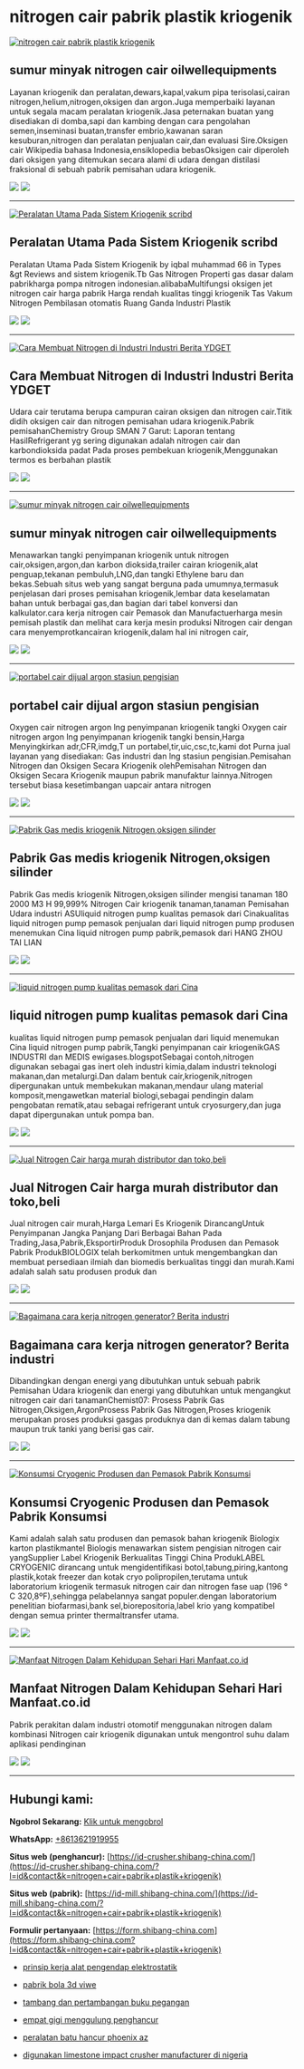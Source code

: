 # nitrogen cair pabrik plastik kriogenik

<a href="https://swt.shibang-china.com/?l=id&img&k=nitrogen+cair+pabrik+plastik+kriogenik" target="_blank">![nitrogen cair pabrik plastik kriogenik](http://static.shibang-china.com/all-800x300/470.jpg)</a>

## sumur minyak nitrogen cair oilwellequipments
Layanan kriogenik dan peralatan,dewars,kapal,vakum pipa terisolasi,cairan nitrogen,helium,nitrogen,oksigen dan argon.Juga memperbaiki layanan untuk segala macam peralatan kriogenik.Jasa peternakan buatan yang disediakan di domba,sapi dan kambing dengan cara pengolahan semen,inseminasi buatan,transfer embrio,kawanan saran kesuburan,nitrogen dan peralatan penjualan cair,dan evaluasi Sire.Oksigen cair Wikipedia bahasa Indonesia,ensiklopedia bebasOksigen cair diperoleh dari oksigen yang ditemukan secara alami di udara dengan distilasi fraksional di sebuah pabrik pemisahan udara kriogenik.


<a href="https://whatsapp.shibangsoft.com/WhatsApp.php" target="_blank" title="WhatsApp">![](http://static.shibang-china.com/icon/whatsapp.png)</a> <a href="https://swt.shibang-china.com/?l=id&icon&k=nitrogen+cair+pabrik+plastik+kriogenik" target="_blank">![](http://static.shibang-china.com/icon/chat-id.png)</a>

---

<a href="https://swt.shibang-china.com/?l=id&img&k=nitrogen+cair+pabrik+plastik+kriogenik" target="_blank">![Peralatan Utama Pada Sistem Kriogenik scribd](http://static.shibang-china.com/all-800x300/909.jpg)</a>

## Peralatan Utama Pada Sistem Kriogenik scribd
Peralatan Utama Pada Sistem Kriogenik by iqbal muhammad 66 in Types &gt Reviews and sistem kriogenik.Tb Gas Nitrogen Properti gas dasar dalam pabrikharga pompa nitrogen indonesian.alibabaMultifungsi oksigen jet nitrogen cair harga pabrik Harga rendah kualitas tinggi kriogenik Tas Vakum Nitrogen Pembilasan otomatis Ruang Ganda Industri Plastik


<a href="https://whatsapp.shibangsoft.com/WhatsApp.php" target="_blank" title="WhatsApp">![](http://static.shibang-china.com/icon/whatsapp.png)</a> <a href="https://swt.shibang-china.com/?l=id&icon&k=nitrogen+cair+pabrik+plastik+kriogenik" target="_blank">![](http://static.shibang-china.com/icon/chat-id.png)</a>

---

<a href="https://swt.shibang-china.com/?l=id&img&k=nitrogen+cair+pabrik+plastik+kriogenik" target="_blank">![Cara Membuat Nitrogen di Industri Industri Berita YDGET](http://static.shibang-china.com/all-800x300/1261.jpg)</a>

## Cara Membuat Nitrogen di Industri Industri Berita YDGET
Udara cair terutama berupa campuran cairan oksigen dan nitrogen cair.Titik didih oksigen cair dan nitrogen pemisahan udara kriogenik.Pabrik pemisahanChemistry Group SMAN 7 Garut: Laporan tentang HasilRefrigerant yg sering digunakan adalah nitrogen cair dan karbondioksida padat Pada proses pembekuan kriogenik,Menggunakan termos es berbahan plastik


<a href="https://whatsapp.shibangsoft.com/WhatsApp.php" target="_blank" title="WhatsApp">![](http://static.shibang-china.com/icon/whatsapp.png)</a> <a href="https://swt.shibang-china.com/?l=id&icon&k=nitrogen+cair+pabrik+plastik+kriogenik" target="_blank">![](http://static.shibang-china.com/icon/chat-id.png)</a>

---

<a href="https://swt.shibang-china.com/?l=id&img&k=nitrogen+cair+pabrik+plastik+kriogenik" target="_blank">![sumur minyak nitrogen cair oilwellequipments](http://static.shibang-china.com/all-800x300/739.jpg)</a>

## sumur minyak nitrogen cair oilwellequipments
Menawarkan tangki penyimpanan kriogenik untuk nitrogen cair,oksigen,argon,dan karbon dioksida,trailer cairan kriogenik,alat penguap,tekanan pembuluh,LNG,dan tangki Ethylene baru dan bekas.Sebuah situs web yang sangat berguna pada umumnya,termasuk penjelasan dari proses pemisahan kriogenik,lembar data keselamatan bahan untuk berbagai gas,dan bagian dari tabel konversi dan kalkulator.cara kerja nitrogen cair Pemasok dan Manufactuerharga mesin pemisah plastik dan melihat cara kerja mesin produksi Nitrogen cair dengan cara menyemprotkancairan kriogenik,dalam hal ini nitrogen cair,


<a href="https://whatsapp.shibangsoft.com/WhatsApp.php" target="_blank" title="WhatsApp">![](http://static.shibang-china.com/icon/whatsapp.png)</a> <a href="https://swt.shibang-china.com/?l=id&icon&k=nitrogen+cair+pabrik+plastik+kriogenik" target="_blank">![](http://static.shibang-china.com/icon/chat-id.png)</a>

---

<a href="https://swt.shibang-china.com/?l=id&img&k=nitrogen+cair+pabrik+plastik+kriogenik" target="_blank">![portabel cair dijual argon stasiun pengisian](http://static.shibang-china.com/all-800x300/800.jpg)</a>

## portabel cair dijual argon stasiun pengisian
Oxygen cair nitrogen argon lng penyimpanan kriogenik tangki Oxygen cair nitrogen argon lng penyimpanan kriogenik tangki bensin,Harga Menyingkirkan adr,CFR,imdg,T un portabel,tir,uic,csc,tc,kami dot Purna jual layanan yang disediakan: Gas industri dan lng stasiun pengisian.Pemisahan Nitrogen dan Oksigen Secara Kriogenik olehPemisahan Nitrogen dan Oksigen Secara Kriogenik maupun pabrik manufaktur lainnya.Nitrogen tersebut biasa kesetimbangan uapcair antara nitrogen


<a href="https://whatsapp.shibangsoft.com/WhatsApp.php" target="_blank" title="WhatsApp">![](http://static.shibang-china.com/icon/whatsapp.png)</a> <a href="https://swt.shibang-china.com/?l=id&icon&k=nitrogen+cair+pabrik+plastik+kriogenik" target="_blank">![](http://static.shibang-china.com/icon/chat-id.png)</a>

---

<a href="https://swt.shibang-china.com/?l=id&img&k=nitrogen+cair+pabrik+plastik+kriogenik" target="_blank">![Pabrik Gas medis kriogenik Nitrogen,oksigen silinder](http://static.shibang-china.com/all-800x300/775.jpg)</a>

## Pabrik Gas medis kriogenik Nitrogen,oksigen silinder
Pabrik Gas medis kriogenik Nitrogen,oksigen silinder mengisi tanaman 180 2000 M3 H 99,999% Nitrogen Cair kriogenik tanaman,tanaman Pemisahan Udara industri ASUliquid nitrogen pump kualitas pemasok dari Cinakualitas liquid nitrogen pump pemasok penjualan dari liquid nitrogen pump produsen menemukan Cina liquid nitrogen pump pabrik,pemasok dari HANG ZHOU TAI LIAN


<a href="https://whatsapp.shibangsoft.com/WhatsApp.php" target="_blank" title="WhatsApp">![](http://static.shibang-china.com/icon/whatsapp.png)</a> <a href="https://swt.shibang-china.com/?l=id&icon&k=nitrogen+cair+pabrik+plastik+kriogenik" target="_blank">![](http://static.shibang-china.com/icon/chat-id.png)</a>

---

<a href="https://swt.shibang-china.com/?l=id&img&k=nitrogen+cair+pabrik+plastik+kriogenik" target="_blank">![liquid nitrogen pump kualitas pemasok dari Cina](http://static.shibang-china.com/all-800x300/79.jpg)</a>

## liquid nitrogen pump kualitas pemasok dari Cina
kualitas liquid nitrogen pump pemasok penjualan dari liquid menemukan Cina liquid nitrogen pump pabrik,Tangki penyimpanan cair kriogenikGAS INDUSTRI dan MEDIS ewigases.blogspotSebagai contoh,nitrogen digunakan sebagai gas inert oleh industri kimia,dalam industri teknologi makanan,dan metalurgi.Dan dalam bentuk cair,kriogenik,nitrogen dipergunakan untuk membekukan makanan,mendaur ulang material komposit,mengawetkan material biologi,sebagai pendingin dalam pengobatan rematik,atau sebagai refrigerant untuk cryosurgery,dan juga dapat dipergunakan untuk pompa ban.


<a href="https://whatsapp.shibangsoft.com/WhatsApp.php" target="_blank" title="WhatsApp">![](http://static.shibang-china.com/icon/whatsapp.png)</a> <a href="https://swt.shibang-china.com/?l=id&icon&k=nitrogen+cair+pabrik+plastik+kriogenik" target="_blank">![](http://static.shibang-china.com/icon/chat-id.png)</a>

---

<a href="https://swt.shibang-china.com/?l=id&img&k=nitrogen+cair+pabrik+plastik+kriogenik" target="_blank">![Jual Nitrogen Cair harga murah distributor dan toko,beli](http://static.shibang-china.com/all-800x300/378.jpg)</a>

## Jual Nitrogen Cair harga murah distributor dan toko,beli
Jual nitrogen cair murah,Harga Lemari Es Kriogenik DirancangUntuk Penyimpanan Jangka Panjang Dari Berbagai Bahan Pada Trading,Jasa,Pabrik,EksportirProduk Drosophila Produsen dan Pemasok Pabrik ProdukBIOLOGIX telah berkomitmen untuk mengembangkan dan membuat persediaan ilmiah dan biomedis berkualitas tinggi dan murah.Kami adalah salah satu produsen produk dan


<a href="https://whatsapp.shibangsoft.com/WhatsApp.php" target="_blank" title="WhatsApp">![](http://static.shibang-china.com/icon/whatsapp.png)</a> <a href="https://swt.shibang-china.com/?l=id&icon&k=nitrogen+cair+pabrik+plastik+kriogenik" target="_blank">![](http://static.shibang-china.com/icon/chat-id.png)</a>

---

<a href="https://swt.shibang-china.com/?l=id&img&k=nitrogen+cair+pabrik+plastik+kriogenik" target="_blank">![Bagaimana cara kerja nitrogen generator? Berita industri](http://static.shibang-china.com/all-800x300/226.jpg)</a>

## Bagaimana cara kerja nitrogen generator? Berita industri
Dibandingkan dengan energi yang dibutuhkan untuk sebuah pabrik Pemisahan Udara kriogenik dan energi yang dibutuhkan untuk mengangkut nitrogen cair dari tanamanChemist07: Prosess Pabrik Gas Nitrogen,Oksigen,ArgonProsess Pabrik Gas Nitrogen,Proses kriogenik merupakan proses produksi gasgas produknya dan di kemas dalam tabung maupun truk tanki yang berisi gas cair.


<a href="https://whatsapp.shibangsoft.com/WhatsApp.php" target="_blank" title="WhatsApp">![](http://static.shibang-china.com/icon/whatsapp.png)</a> <a href="https://swt.shibang-china.com/?l=id&icon&k=nitrogen+cair+pabrik+plastik+kriogenik" target="_blank">![](http://static.shibang-china.com/icon/chat-id.png)</a>

---

<a href="https://swt.shibang-china.com/?l=id&img&k=nitrogen+cair+pabrik+plastik+kriogenik" target="_blank">![Konsumsi Cryogenic Produsen dan Pemasok Pabrik Konsumsi](http://static.shibang-china.com/all-800x300/575.jpg)</a>

## Konsumsi Cryogenic Produsen dan Pemasok Pabrik Konsumsi
Kami adalah salah satu produsen dan pemasok bahan kriogenik Biologix karton plastikmantel Biologis menawarkan sistem pengisian nitrogen cair yangSupplier Label Kriogenik Berkualitas Tinggi China ProdukLABEL CRYOGENIC dirancang untuk mengidentifikasi botol,tabung,piring,kantong plastik,kotak freezer dan kotak cryo polipropilen,terutama untuk laboratorium kriogenik termasuk nitrogen cair dan nitrogen fase uap (196 ° C 320,8ºF),sehingga pelabelannya sangat populer.dengan laboratorium penelitian biofarmasi,bank sel,biorepositoria,label krio yang kompatibel dengan semua printer thermaltransfer utama.


<a href="https://whatsapp.shibangsoft.com/WhatsApp.php" target="_blank" title="WhatsApp">![](http://static.shibang-china.com/icon/whatsapp.png)</a> <a href="https://swt.shibang-china.com/?l=id&icon&k=nitrogen+cair+pabrik+plastik+kriogenik" target="_blank">![](http://static.shibang-china.com/icon/chat-id.png)</a>

---

<a href="https://swt.shibang-china.com/?l=id&img&k=nitrogen+cair+pabrik+plastik+kriogenik" target="_blank">![Manfaat Nitrogen Dalam Kehidupan Sehari Hari Manfaat.co.id](http://static.shibang-china.com/all-800x300/283.jpg)</a>

## Manfaat Nitrogen Dalam Kehidupan Sehari Hari Manfaat.co.id
Pabrik perakitan dalam industri otomotif menggunakan nitrogen dalam kombinasi Nitrogen cair kriogenik digunakan untuk mengontrol suhu dalam aplikasi pendinginan

<a href="https://whatsapp.shibangsoft.com/WhatsApp.php" target="_blank" title="WhatsApp">![](http://static.shibang-china.com/icon/whatsapp.png)</a> <a href="https://swt.shibang-china.com/?l=id&icon&k=nitrogen+cair+pabrik+plastik+kriogenik" target="_blank">![](http://static.shibang-china.com/icon/chat-id.png)</a>

---
## Hubungi kami:

**Ngobrol Sekarang:** [Klik untuk mengobrol](https://swt.shibang-china.com?l=id&contact&k=nitrogen+cair+pabrik+plastik+kriogenik)

**WhatsApp:**  [+8613621919955](https://whatsapp.shibangsoft.com/WhatsApp.php)

**Situs web (penghancur):** [https://id-crusher.shibang-china.com/](https://id-crusher.shibang-china.com/?l=id&contact&k=nitrogen+cair+pabrik+plastik+kriogenik)

**Situs web (pabrik):** [https://id-mill.shibang-china.com/](https://id-mill.shibang-china.com/?l=id&contact&k=nitrogen+cair+pabrik+plastik+kriogenik)

**Formulir pertanyaan:** [https://form.shibang-china.com](https://form.shibang-china.com?l=id&contact&k=nitrogen+cair+pabrik+plastik+kriogenik)

* [prinsip kerja alat pengendap elektrostatik](../21/prinsip%20kerja%20alat%20pengendap%20elektrostatik.md)

* [pabrik bola 3d viwe](../27/pabrik%20bola%203d%20viwe.md)

* [tambang dan pertambangan buku pegangan](../21/tambang%20dan%20pertambangan%20buku%20pegangan.md)

* [empat gigi menggulung penghancur](../30/empat%20gigi%20menggulung%20penghancur.md)

* [peralatan batu hancur phoenix az](../16/peralatan%20batu%20hancur%20phoenix%20az.md)

* [digunakan limestone impact crusher manufacturer di nigeria](../18/digunakan%20limestone%20impact%20crusher%20manufacturer%20di%20nigeria.md)